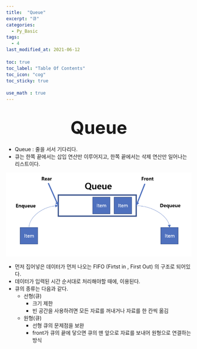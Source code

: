 ```yaml
---
title:  "Queue"
excerpt: "큐"
categories:
  - Py_Basic
tags:
  - 4
last_modified_at: 2021-06-12

toc: true
toc_label: "Table Of Contents"
toc_icon: "cog"
toc_sticky: true

use_math : true
---
```


# <center><font size="15">Queue</font></center>

- Queue : 줄을 서서 기다리다. 
- 큐는 한쪽 끝에서는 삽입 연산만 이루어지고, 한쪽 끝에서는 삭제 연산만 일어나는 리스트이다. 

![png](/assets/images/Python/2_1.png)

- 먼저 집어넣은 데이터가 먼저 나오는 FIFO (Firtst in , First Out) 의 구조로 되어있다. 
- 데이터가 입력된 시간 순서대로 처리해야할 때에, 이용된다. 
- 큐의 종류는 다음과 같다. 
  - 선형(큐)
    - 크기 제한
    - 빈 공간을 사용하려면 모든 자료를 꺼내거나 자료를 한 칸씩 옮김
  - 원형(큐)
    - 선형 큐의 문제점을 보완
    - front가 큐의 끝에 닿으면 큐의 맨 앞으로 자료를 보내어 원형으로 연결하는 방식

